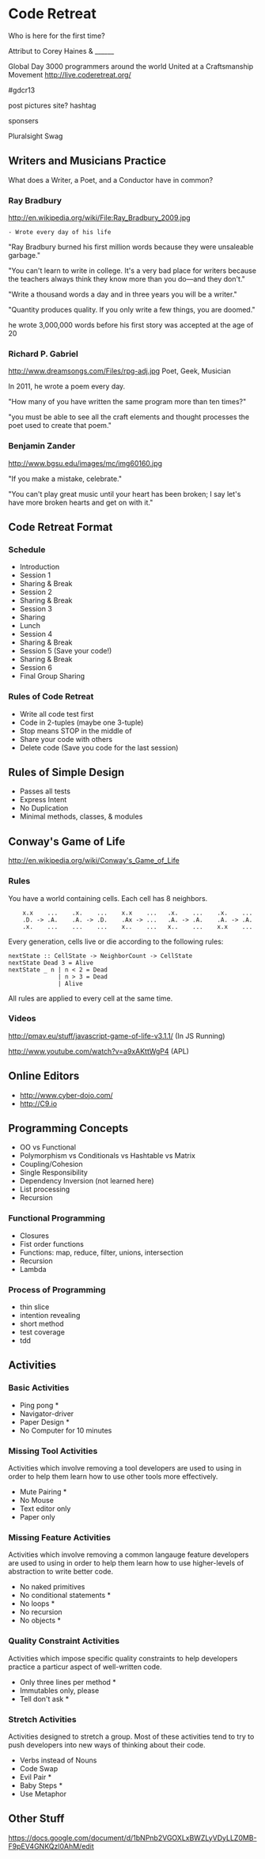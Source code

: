 Code Retreat
============

Who is here for the first time?

Attribut to Corey Haines & ______

Global Day
3000 programmers around the world
United at a Craftsmanship Movement
http://live.coderetreat.org/

#gdcr13

post pictures site? hashtag

sponsers

Pluralsight
Swag

Writers and Musicians Practice
------------------------------

What does a Writer, a Poet, and a Conductor have in common?

### Ray Bradbury
http://en.wikipedia.org/wiki/File:Ray_Bradbury_2009.jpg

    - Wrote every day of his life

"Ray Bradbury burned his first million words because they were unsaleable garbage."

"You can't learn to write in college. It's a very bad place for writers because the teachers always think they know more than you do—and they don't."

"Write a thousand words a day and in three years you will be a writer."

"Quantity produces quality. If you only write a few things, you are doomed."


he wrote 3,000,000 words before his first story was accepted at the age of 20


### Richard P. Gabriel
http://www.dreamsongs.com/Files/rpg-adj.jpg
Poet, Geek, Musician

In 2011, he wrote a poem every day.

"How many of you have written the same program more than ten times?"

"you must be able to see all the craft elements and thought processes the poet used to create that poem."

### Benjamin Zander
http://www.bgsu.edu/images/mc/img60160.jpg

"If you make a mistake, celebrate."

"You can't play great music until your heart has been broken; I say let's have more broken hearts and get on with it."


Code Retreat Format
---------------------

### Schedule
- Introduction
- Session 1
- Sharing & Break
- Session 2
- Sharing & Break
- Session 3
- Sharing
- Lunch
- Session 4
- Sharing & Break
- Session 5 (Save your code!)
- Sharing & Break
- Session 6
- Final Group Sharing

### Rules of Code Retreat
- Write all code test first
- Code in 2-tuples (maybe one 3-tuple)
- Stop means STOP in the middle of
- Share your code with others
- Delete code (Save you code for the last session)


Rules of Simple Design
----------------------
- Passes all tests
- Express Intent
- No Duplication
- Minimal methods, classes, & modules

Conway's Game of Life
---------------------
http://en.wikipedia.org/wiki/Conway's_Game_of_Life

### Rules
You have a world containing cells. Each cell has 8 neighbors.
```
    x.x    ...    .x.    ...    x.x    ...   .x.    ...    .x.    ...
    .D. -> .A.    .A. -> .D.    .Ax -> ...   .A. -> .A.    .A. -> .A.
    .x.    ...    ...    ...    x..    ...   x..    ...    x.x    ...
```

Every generation, cells live or die according to the following rules:

```Haskel
nextState :: CellState -> NeighborCount -> CellState
nextState Dead 3 = Alive
nextState _ n | n < 2 = Dead
              | n > 3 = Dead
              | Alive
```

All rules are applied to every cell at the same time.

### Videos

http://pmav.eu/stuff/javascript-game-of-life-v3.1.1/ (In JS Running)

http://www.youtube.com/watch?v=a9xAKttWgP4 (APL)


Online Editors
--------------

- http://www.cyber-dojo.com/
- http://C9.io

Programming Concepts
--------------------------------
- OO vs Functional
- Polymorphism vs Conditionals vs Hashtable vs Matrix
- Coupling/Cohesion
- Single Responsibility
- Dependency Inversion (not learned here)
- List processing
- Recursion

### Functional Programming
- Closures
- Fist order functions
- Functions: map, reduce, filter, unions, intersection
- Recursion
- Lambda

### Process of Programming
- thin slice
- intention revealing
- short method
- test coverage
- tdd

Activities
----------

### Basic Activities

- Ping pong *
- Navigator-driver
- Paper Design *
- No Computer for 10 minutes

### Missing Tool Activities

Activities which involve removing a tool developers are used to using in order to help them learn how to use other tools more effectively.

- Mute Pairing *
- No Mouse
- Text editor only
- Paper only

### Missing Feature Activities

Activities which involve removing a common langauge feature developers are used to using in order to help them learn how to use higher-levels of abstraction to write better code.

- No naked primitives
- No conditional statements *
- No loops *
- No recursion
- No objects *

### Quality Constraint Activities

Activities which impose specific quality constraints to help developers practice a particur aspect of well-written code.

- Only three lines per method *
- Immutables only, please
- Tell don't ask *

### Stretch Activities

Activities designed to stretch a group. Most of these activities tend to try to push developers into new ways of thinking about their code.

- Verbs instead of Nouns
- Code Swap
- Evil Pair *
- Baby Steps *
- Use Metaphor

Other Stuff
-----------
https://docs.google.com/document/d/1bNPnb2VGOXLxBWZLyVDyLLZ0MB-F9pEV4GNKQzl0AhM/edit
